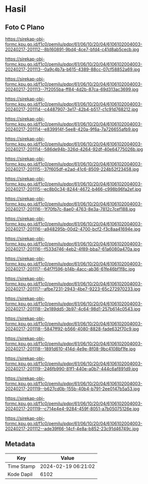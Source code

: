 # Hasil

## Foto C Plano

https://sirekap-obj-formc.kpu.go.id/f1c0/pemilu/pdpr/61/06/10/20/04/6106102004003-20240217-201112--8b160891-9bd4-4ce7-bfd4-c41d8ab5cecb.jpg

https://sirekap-obj-formc.kpu.go.id/f1c0/pemilu/pdpr/61/06/10/20/04/6106102004003-20240217-201113--0a9c4b7a-b615-4389-88cc-07cf58852a69.jpg

https://sirekap-obj-formc.kpu.go.id/f1c0/pemilu/pdpr/61/06/10/20/04/6106102004003-20240217-201113--7f2055ba-ff84-4d2b-87ca-69d313ac3699.jpg

https://sirekap-obj-formc.kpu.go.id/f1c0/pemilu/pdpr/61/06/10/20/04/6106102004003-20240217-201114--c4487907-3e17-42b4-b517-c1c91d768212.jpg

https://sirekap-obj-formc.kpu.go.id/f1c0/pemilu/pdpr/61/06/10/20/04/6106102004003-20240217-201114--e839914f-5ee8-420a-9f6a-7a726655afb9.jpg

https://sirekap-obj-formc.kpu.go.id/f1c0/pemilu/pdpr/61/06/10/20/04/6106102004003-20240217-201114--586de94b-326d-4264-92df-40e64775026b.jpg

https://sirekap-obj-formc.kpu.go.id/f1c0/pemilu/pdpr/61/06/10/20/04/6106102004003-20240217-201115--37f605df-e2ad-41c6-8509-224b52f23458.jpg

https://sirekap-obj-formc.kpu.go.id/f1c0/pemilu/pdpr/61/06/10/20/04/6106102004003-20240217-201115--ec8b0c34-8244-4672-b466-c998b96fa2ef.jpg

https://sirekap-obj-formc.kpu.go.id/f1c0/pemilu/pdpr/61/06/10/20/04/6106102004003-20240217-201116--1f70fb7c-8ae0-4763-8e3a-7812c7cef188.jpg

https://sirekap-obj-formc.kpu.go.id/f1c0/pemilu/pdpr/61/06/10/20/04/6106102004003-20240217-201116--a948295b-00d2-4700-bcf2-f3c8aa41694e.jpg

https://sirekap-obj-formc.kpu.go.id/f1c0/pemilu/pdpr/61/06/10/20/04/6106102004003-20240217-201116--f533d746-4eb2-4f89-bba7-61a6080a470a.jpg

https://sirekap-obj-formc.kpu.go.id/f1c0/pemilu/pdpr/61/06/10/20/04/6106102004003-20240217-201117--64f7f596-b14b-4acc-ab36-61fe46bf1f8c.jpg

https://sirekap-obj-formc.kpu.go.id/f1c0/pemilu/pdpr/61/06/10/20/04/6106102004003-20240217-201117--afbe7231-2943-4be7-9223-65c272970233.jpg

https://sirekap-obj-formc.kpu.go.id/f1c0/pemilu/pdpr/61/06/10/20/04/6106102004003-20240217-201118--2e189dd5-3b97-4c64-98d1-257b614c0543.jpg

https://sirekap-obj-formc.kpu.go.id/f1c0/pemilu/pdpr/61/06/10/20/04/6106102004003-20240217-201118--5847ff92-b566-4080-8828-fade632f70c9.jpg

https://sirekap-obj-formc.kpu.go.id/f1c0/pemilu/pdpr/61/06/10/20/04/6106102004003-20240217-201118--1891d610-414d-4e9e-8f08-9bc4108bf1fe.jpg

https://sirekap-obj-formc.kpu.go.id/f1c0/pemilu/pdpr/61/06/10/20/04/6106102004003-20240217-201119--246fb990-81f1-440e-a0b7-444c6af891d9.jpg

https://sirekap-obj-formc.kpu.go.id/f1c0/pemilu/pdpr/61/06/10/20/04/6106102004003-20240217-201119--b627cd0b-155b-40b4-b791-2ee0147b5a53.jpg

https://sirekap-obj-formc.kpu.go.id/f1c0/pemilu/pdpr/61/06/10/20/04/6106102004003-20240217-201119--c714e4e4-9284-459f-8051-a7b05075126e.jpg

https://sirekap-obj-formc.kpu.go.id/f1c0/pemilu/pdpr/61/06/10/20/04/6106102004003-20240217-201112--ade39f66-14cf-4e8a-b852-23c91d46749c.jpg


## Metadata

| Key        | Value               |
| ---------- | ------------------- |
| Time Stamp | 2024-02-19 06:21:02 |
| Kode Dapil | 6102                |



